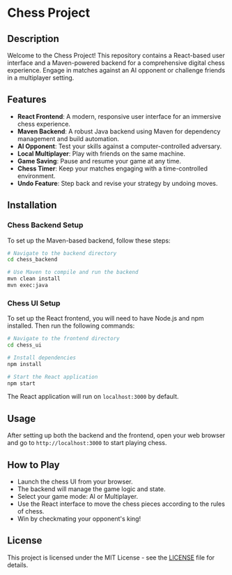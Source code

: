 # Chess Project

## Description

Welcome to the Chess Project! This repository contains a React-based user interface and a Maven-powered backend for a comprehensive digital chess experience. Engage in matches against an AI opponent or challenge friends in a multiplayer setting.

## Features

- **React Frontend**: A modern, responsive user interface for an immersive chess experience.
- **Maven Backend**: A robust Java backend using Maven for dependency management and build automation.
- **AI Opponent**: Test your skills against a computer-controlled adversary.
- **Local Multiplayer**: Play with friends on the same machine.
- **Game Saving**: Pause and resume your game at any time.
- **Chess Timer**: Keep your matches engaging with a time-controlled environment.
- **Undo Feature**: Step back and revise your strategy by undoing moves.

## Installation

### Chess Backend Setup

To set up the Maven-based backend, follow these steps:

```bash
# Navigate to the backend directory
cd chess_backend

# Use Maven to compile and run the backend
mvn clean install
mvn exec:java
```

### Chess UI Setup

To set up the React frontend, you will need to have Node.js and npm installed. Then run the following commands:

```bash
# Navigate to the frontend directory
cd chess_ui

# Install dependencies
npm install

# Start the React application
npm start
```

The React application will run on `localhost:3000` by default.

## Usage

After setting up both the backend and the frontend, open your web browser and go to `http://localhost:3000` to start playing chess.

## How to Play

- Launch the chess UI from your browser.
- The backend will manage the game logic and state.
- Select your game mode: AI or Multiplayer.
- Use the React interface to move the chess pieces according to the rules of chess.
- Win by checkmating your opponent's king!


## License

This project is licensed under the MIT License - see the [LICENSE](LICENSE) file for details.
